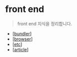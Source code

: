 # front end

> front end 지식을 정리합니다.

- [[bundler]]
- [[browser]]
- [[etc]]
- [[article]]

[//begin]: # "Autogenerated link references for markdown compatibility"
[bundler]: bundler "bundler"
[browser]: browser "browser"
[etc]: etc "etc"
[article]: article "article"
[//end]: # "Autogenerated link references"
